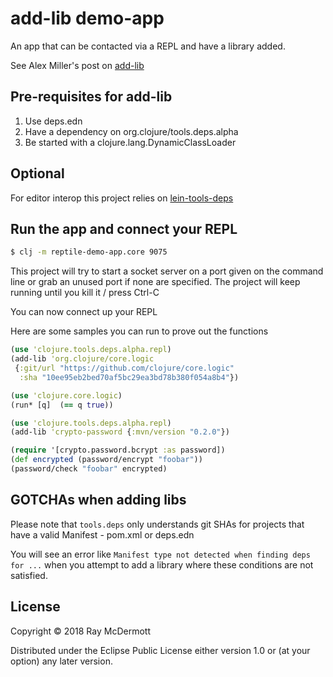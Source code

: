 # add-lib demo-app

An app that can be contacted via a REPL and have a library added.

See Alex Miller's post on [add-lib](http://insideclojure.org/2018/05/04/add-lib/)

## Pre-requisites for add-lib

1. Use deps.edn
2. Have a dependency on org.clojure/tools.deps.alpha
3. Be started with a clojure.lang.DynamicClassLoader

## Optional

For editor interop this project relies on [lein-tools-deps](https://github.com/RickMoynihan/lein-tools-deps)

## Run the app and connect your REPL

```bash
$ clj -m reptile-demo-app.core 9075
```

This project will try to start a socket server on a port given on the command line or grab an unused port if none are 
specified. The project will keep running until you kill it / press Ctrl-C

You can now connect up your REPL

Here are some samples you can run to prove out the functions

```clojure 
(use 'clojure.tools.deps.alpha.repl)
(add-lib 'org.clojure/core.logic
 {:git/url "https://github.com/clojure/core.logic" 
  :sha "10ee95eb2bed70af5bc29ea3bd78b380f054a8b4"})

(use 'clojure.core.logic)
(run* [q]  (== q true))
```

```clojure 
(use 'clojure.tools.deps.alpha.repl)
(add-lib 'crypto-password {:mvn/version "0.2.0"})

(require '[crypto.password.bcrypt :as password])
(def encrypted (password/encrypt "foobar"))
(password/check "foobar" encrypted) 
```


## GOTCHAs when adding libs

Please note that `tools.deps` only understands git SHAs for projects that have a valid Manifest - pom.xml or deps.edn

You will see an error like `Manifest type not detected when finding deps for ...` when you attempt to add a 
library where these conditions are not satisfied.

## License

Copyright © 2018 Ray McDermott

Distributed under the Eclipse Public License either version 1.0 or (at
your option) any later version.

